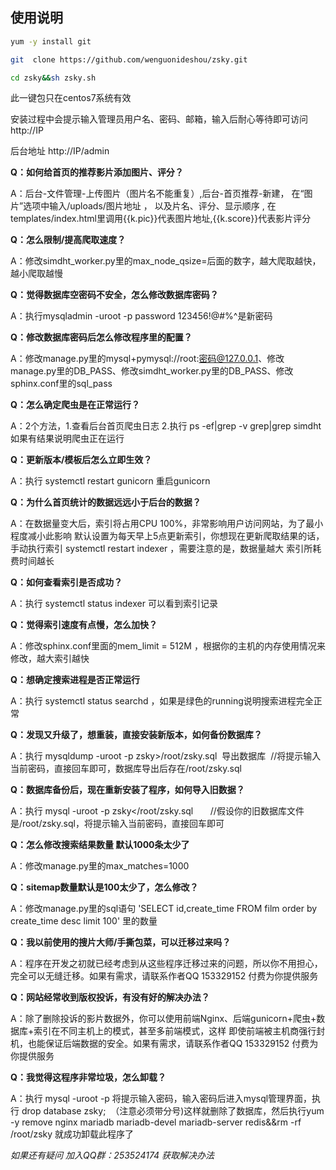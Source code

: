 使用说明
---
```Bash
yum -y install git 

git  clone https://github.com/wenguonideshou/zsky.git

cd zsky&&sh zsky.sh
```

此一键包只在centos7系统有效

安装过程中会提示输入管理员用户名、密码、邮箱，输入后耐心等待即可访问 http://IP

后台地址 http://IP/admin



**Q：如何给首页的推荐影片添加图片、评分？**

A：后台-文件管理-上传图片（图片名不能重复）,后台-首页推荐-新建，
    在“图片”选项中输入/uploads/图片地址 ， 以及片名、评分、显示顺序 , 
    在templates/index.html里调用{{k.pic}}代表图片地址,{{k.score}}代表影片评分


**Q：怎么限制/提高爬取速度？**

A：修改simdht_worker.py里的max_node_qsize=后面的数字，越大爬取越快，越小爬取越慢

**Q：觉得数据库空密码不安全，怎么修改数据库密码？**

A：执行mysqladmin -uroot -p password 123456!@#$%^      //将提示输入当前密码，直接回车即可，123456!@#$%^是新密码

**Q：修改数据库密码后怎么修改程序里的配置？**

A：修改manage.py里的mysql+pymysql://root:密码@127.0.0.1、修改manage.py里的DB_PASS、修改simdht_worker.py里的DB_PASS、修改sphinx.conf里的sql_pass

**Q：怎么确定爬虫是在正常运行？**

A：2个方法，1.查看后台首页爬虫日志  2.执行 ps -ef|grep -v grep|grep simdht 如果有结果说明爬虫正在运行

**Q：更新版本/模板后怎么立即生效？**

A：执行 systemctl restart gunicorn 重启gunicorn

**Q：为什么首页统计的数据远远小于后台的数据？**

A：在数据量变大后，索引将占用CPU 100%，非常影响用户访问网站，为了最小程度减小此影响 默认设置为每天早上5点更新索引，你想现在更新爬取结果的话，手动执行索引 systemctl restart indexer ，需要注意的是，数据量越大 索引所耗费时间越长

**Q：如何查看索引是否成功？**

A：执行 systemctl status indexer 可以看到索引记录

**Q：觉得索引速度有点慢，怎么加快？**

A：修改sphinx.conf里面的mem_limit = 512M ，根据你的主机的内存使用情况来修改，越大索引越快

**Q：想确定搜索进程是否正常运行**

A：执行 systemctl status searchd ，如果是绿色的running说明搜索进程完全正常

**Q：发现又升级了，想重装，直接安装新版本，如何备份数据库？**

A：执行 mysqldump -uroot -p zsky>/root/zsky.sql  导出数据库  //将提示输入当前密码，直接回车即可，数据库导出后存在/root/zsky.sql

**Q：数据库备份后，现在重新安装了程序，如何导入旧数据？**

A：执行 mysql -uroot -p zsky</root/zsky.sql       //假设你的旧数据库文件是/root/zsky.sql，将提示输入当前密码，直接回车即可

**Q：怎么修改搜索结果数量 默认1000条太少了**

A：修改manage.py里的max_matches=1000

**Q：sitemap数量默认是100太少了，怎么修改？**

A：修改manage.py里的sql语句 'SELECT id,create_time FROM film order by create_time desc limit 100' 里的数量

**Q：我以前使用的搜片大师/手撕包菜，可以迁移过来吗？**

A：程序在开发之初就已经考虑到从这些程序迁移过来的问题，所以你不用担心，完全可以无缝迁移。如果有需求，请联系作者QQ 153329152 付费为你提供服务

**Q：网站经常收到版权投诉，有没有好的解决办法？**

A：除了删除投诉的影片数据外，你可以使用前端Nginx、后端gunicorn+爬虫+数据库+索引在不同主机上的模式，甚至多前端模式，这样 即使前端被主机商强行封机，也能保证后端数据的安全。如果有需求，请联系作者QQ 153329152 付费为你提供服务

**Q：我觉得这程序非常垃圾，怎么卸载？**

A：执行 mysql -uroot -p 将提示输入密码，输入密码后进入mysql管理界面，执行 drop database zsky;  （注意必须带分号)这样就删除了数据库，然后执行yum -y remove nginx mariadb mariadb-devel mariadb-server redis&&rm -rf /root/zsky 就成功卸载此程序了

*如果还有疑问 加入QQ群：253524174 获取解决办法*

